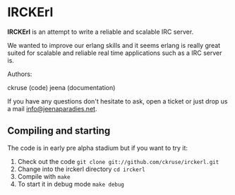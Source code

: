 # IRCKErl

**IRCKErl** is an attempt to write a reliable and scalable IRC server.

We wanted to improve our erlang skills and it seems erlang is really great suited for scalable and reliable real time applications such as a IRC server is.

Authors:

ckruse (code)
jeena (documentation)

If you have any questions don't hesitate to ask, open a ticket or just drop us a mail [info@jeenaparadies.net](mailto:info@jeenaparadies.net).

## Compiling and starting

The code is in early pre alpha stadium but if you want to try it:

1. Check out the code `git clone git://github.com/ckruse/irckerl.git`
2. Change into the irckerl directory `cd irckerl`
2. Compile with `make`
4. To start it in debug mode `make debug`
